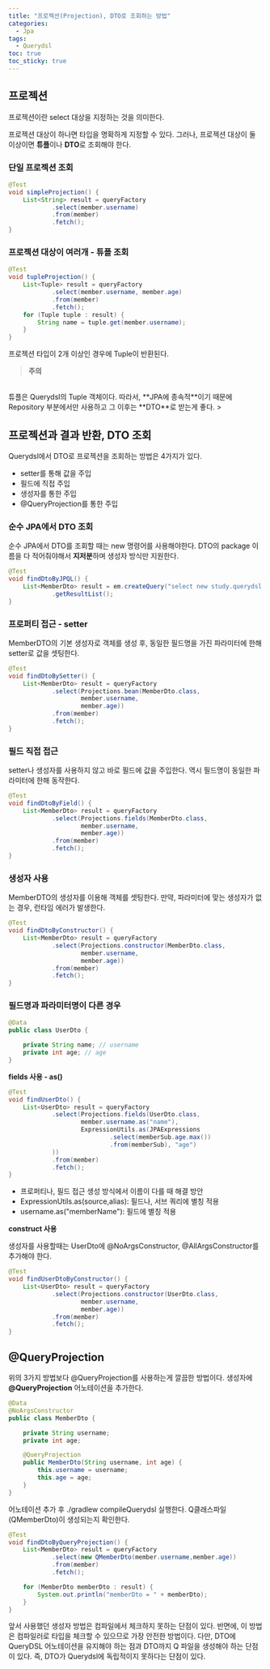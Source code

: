 ```yaml
---
title: "프로젝션(Projection), DTO로 조회하는 방법"
categories:
  - Jpa
tags:
  - Querydsl
toc: true
toc_sticky: true
---
```


## 프로젝션

프로젝션이란 select 대상을 지정하는 것을 의미한다.

프로젝션 대상이 하나면 타입을 명확하게 지정할 수 있다. 그러나, 프로젝션 대상이 둘 이상이면 **튜플**이나 **DTO**로 조회해야 한다.

### 단일 프로젝션 조회

```java
@Test
void simpleProjection() {
    List<String> result = queryFactory
            .select(member.username)
            .from(member)
            .fetch();
}
```

### 프로젝션 대상이 여러개 - 튜플 조회

```java
@Test
void tupleProjection() {
    List<Tuple> result = queryFactory
            .select(member.username, member.age)
            .from(member)
            .fetch();
    for (Tuple tuple : result) {
        String name = tuple.get(member.username);
    }
}
```

프로젝션 타입이 2개 이상인 경우에 Tuple이 반환된다.

> **주의**
<br>
튜플은 Querydsl의 Tuple 객체이다. 따라서, **JPA에 종속적**이기 때문에 Repository 부분에서만 사용하고 그 이후는 **DTO**로 받는게 좋다.
> 

## 프로젝션과 결과 반환, DTO 조회

Querydsl에서 DTO로 프로젝션을 조회하는 방법은 4가지가 있다.

- setter를 통해 값을 주입
- 필드에 직접 주입
- 생성자를 통한 주입
- @QueryProjection를 통한 주입

### 순수 JPA에서 DTO 조회

순수 JPA에서 DTO를 조회할 때는 new 명령어를 사용해야한다. DTO의 package 이름을 다 적어줘야해서 **지저분**하며 생성자 방식만 지원한다.

```java
@Test
void findDtoByJPQL() {
    List<MemberDto> result = em.createQuery("select new study.querydsl.dto.MemberDto(m.username, m.age) from Member m",  MemberDto.class)
            .getResultList();
}
```

### 프로퍼티 접근 - setter

MemberDTO의 기본 생성자로 객체를 생성 후, 동일한 필드명을 가진 파라미터에 한해 setter로 값을 셋팅한다.

```java
@Test
void findDtoBySetter() {
    List<MemberDto> result = queryFactory
            .select(Projections.bean(MemberDto.class,
                    member.username,
                    member.age))
            .from(member)
            .fetch();
}
```

### 필드 직접 접근

setter나 생성자를 사용하지 않고 바로 필드에 값을 주입한다. 역시 필드명이 동일한 파라미터에 한해 동작한다.

```java
@Test
void findDtoByField() {
    List<MemberDto> result = queryFactory
            .select(Projections.fields(MemberDto.class,
                    member.username,
                    member.age))
            .from(member)
            .fetch();
}
```

### 생성자 사용

MemberDTO의 생성자를 이용해 객체를 셋팅한다. 만약, 파라미터에 맞는 생성자가 없는 경우, 런타임 에러가 발생한다.

```java
@Test
void findDtoByConstructor() {
    List<MemberDto> result = queryFactory
            .select(Projections.constructor(MemberDto.class,
                    member.username,
                    member.age))
            .from(member)
            .fetch();
}
```

### 필드명과 파라미터명이 다른 경우

```java
@Data
public class UserDto {

    private String name; // username
    private int age; // age
}
```

**fields 사용 - as()**

```java
@Test
void findUserDto() {
    List<UserDto> result = queryFactory
            .select(Projections.fields(UserDto.class,
                    member.username.as("name"),
                    ExpressionUtils.as(JPAExpressions
                            .select(memberSub.age.max())
                            .from(memberSub), "age")
            ))
            .from(member)
            .fetch();
}
```

- 프로퍼티나, 필드 접근 생성 방식에서 이름이 다를 때 해결 방안
- ExpressionUtils.as(source,alias): 필드나, 서브 쿼리에 별칭 적용
- username.as("memberName"): 필드에 별칭 적용

**construct 사용**

생성자를 사용할때는 UserDto에 @NoArgsConstructor, @AllArgsConstructor를 추가해야 한다.

```java
@Test
void findUserDtoByConstructor() {
    List<UserDto> result = queryFactory
            .select(Projections.constructor(UserDto.class,
                    member.username,
                    member.age))
            .from(member)
            .fetch();
}
```

## @QueryProjection

위의 3가지 방법보다 @QueryProjection를 사용하는게 깔끔한 방법이다. 생성자에 **@QueryProjection** 어노테이션을 추가한다. 

```java
@Data
@NoArgsConstructor
public class MemberDto {

    private String username;
    private int age;

    @QueryProjection
    public MemberDto(String username, int age) {
        this.username = username;
        this.age = age;
    }
}

```

어노테이션 추가 후 ./gradlew compileQuerydsl 실행한다. Q클래스파일(QMemberDto)이 생성되는지 확인한다.

```java
@Test
void findDtoByQueryProjection() {
    List<MemberDto> result = queryFactory
            .select(new QMemberDto(member.username,member.age))
            .from(member)
            .fetch();

    for (MemberDto memberDto : result) {
        System.out.println("memberDto = " + memberDto);
    }
}
```

앞서 사용했던 생성자 방법은 컴파일에서 체크하지 못하는 단점이 있다. 반면에, 이 방법은 컴파일러로 타입을 체크할 수 있으므로 가장 안전한 방법이다. 다만, DTO에 QueryDSL 어노테이션을 유지해야 하는 점과 DTO까지 Q 파일을 생성해야 하는 단점이 있다. 즉, DTO가 Querydsl에 독립적이지 못하다는 단점이 있다.